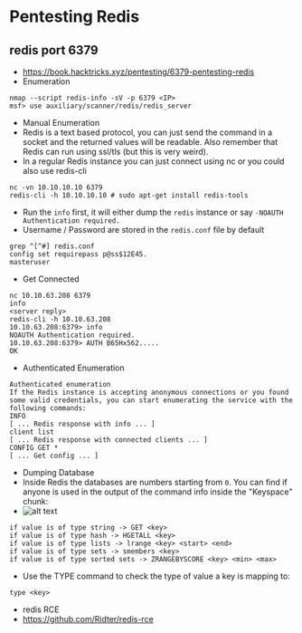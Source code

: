 # Pentesting Redis



## redis port 6379

* https://book.hacktricks.xyz/pentesting/6379-pentesting-redis
* Enumeration

```
nmap --script redis-info -sV -p 6379 <IP>
msf> use auxiliary/scanner/redis/redis_server
```

* Manual Enumeration
* Redis is a text based protocol, you can just send the command in a socket and the returned values will be readable. Also remember that Redis can run using ssl/tls (but this is very weird).
* In a regular Redis instance you can just connect using nc or you could also use redis-cli

```
nc -vn 10.10.10.10 6379
redis-cli -h 10.10.10.10 # sudo apt-get install redis-tools
```

* Run the `info` first, it will either dump the `redis` instance or say `-NOAUTH Authentication required.`
* Username / Password are stored in the `redis.conf` file by default

```
grep ^[^#] redis.conf
config set requirepass p@ss$12E45.
masteruser
```

* Get Connected

```
nc 10.10.63.208 6379
info
<server reply>
redis-cli -h 10.10.63.208
10.10.63.208:6379> info
NOAUTH Authentication required.
10.10.63.208:6379> AUTH B65Hx562.....
OK
```

* Authenticated Enumeration

```
Authenticated enumeration
If the Redis instance is accepting anonymous connections or you found some valid credentials, you can start enumerating the service with the following commands:
INFO
[ ... Redis response with info ... ]
client list
[ ... Redis response with connected clients ... ]
CONFIG GET *
[ ... Get config ... ]
```

* Dumping Database
* Inside Redis the databases are numbers starting from `0`. You can find if anyone is used in the output of the command info inside the "Keyspace" chunk:
* ![alt text](https://gblobscdn.gitbook.com/assets%2F-L\_2uGJGU7AVNRcqRvEi%2F-MCwrx6EQpaXH4dsxZl3%2F-MCxgtV3m0F2z4KAOOsB%2Fimage.png?)

```
if value is of type string -> GET <key>
if value is of type hash -> HGETALL <key>
if value is of type lists -> lrange <key> <start> <end>
if value is of type sets -> smembers <key>
if value is of type sorted sets -> ZRANGEBYSCORE <key> <min> <max>
```

* Use the TYPE command to check the type of value a key is mapping to:

```
type <key>
```

* redis RCE
* https://github.com/Ridter/redis-rce
